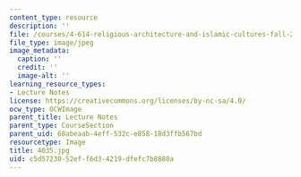 ```yaml
---
content_type: resource
description: ''
file: /courses/4-614-religious-architecture-and-islamic-cultures-fall-2002/c5d5723052eff6d34219dfefc7b8880a_4035.jpg
file_type: image/jpeg
image_metadata:
  caption: ''
  credit: ''
  image-alt: ''
learning_resource_types:
- Lecture Notes
license: https://creativecommons.org/licenses/by-nc-sa/4.0/
ocw_type: OCWImage
parent_title: Lecture Notes
parent_type: CourseSection
parent_uid: 68abeaab-4eff-532c-e858-18d3ffb567bd
resourcetype: Image
title: 4035.jpg
uid: c5d57230-52ef-f6d3-4219-dfefc7b8880a
---
```

